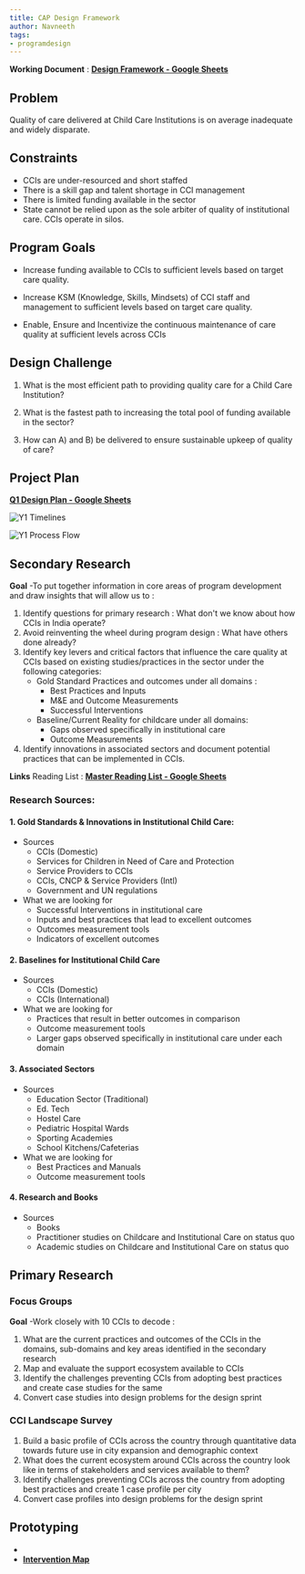 ```yaml
---
title: CAP Design Framework
author: Navneeth
tags: 
- programdesign
---
```

**Working Document** : **[Design Framework - Google Sheets](https://docs.google.com/document/d/18LmCHl_Ezc972JXLlXttSo_Ewm3-W5dfq9bTspdv_bQ/edit)**

## Problem
Quality of care delivered at Child Care Institutions is on average inadequate and widely disparate. 

## Constraints
- CCIs are under-resourced and short staffed
- There is a skill gap and talent shortage in CCI management
- There is limited funding available in the sector
- State cannot be relied upon as the sole arbiter of quality of institutional care. CCIs operate in silos. 

## Program Goals
- Increase funding available to CCIs to sufficient levels based on target care quality.
    
- Increase KSM (Knowledge, Skills, Mindsets) of CCI staff and management to sufficient levels based on target care quality. 
    
- Enable, Ensure and Incentivize the continuous maintenance of care quality at sufficient levels across CCIs
    
## Design Challenge

1.  What is the most efficient path to providing quality care for a Child Care Institution? 
    
2.  What is the fastest path to increasing the total pool of funding available in the sector?
    
3.  How can A) and B) be delivered to ensure sustainable upkeep of quality of care? 
    
## Project Plan

**[Q1 Design Plan - Google Sheets](https://docs.google.com/spreadsheets/d/1dlkMpXmnfNy0pXYaMPwJzYjUOuWECAu9iHx35NFrMvw/edit?usp=drive_web&ouid=104429298457953240905)**

![Y1 Timelines](https://i.imgur.com/OmbD7Lh.png)

![Y1 Process Flow](https://i.imgur.com/nvDqPgF.png)
	
  
## Secondary Research

**Goal** -To put together information in core areas of program development and draw insights that will allow us to : 

1.  Identify questions for primary research : What don't we know about how CCIs in India operate?
2. Avoid reinventing the wheel during program design : What have others done already?
3. Identify key levers and critical factors that influence the care quality at CCIs  based on existing studies/practices in the sector under the following categories: 
	- Gold Standard Practices and outcomes under all domains :
		-  Best Practices and Inputs
		-  M&E and Outcome Measurements
		-  Successful Interventions
	- Baseline/Current Reality for childcare under all domains:
		- Gaps observed specifically in institutional care
		- Outcome Measurements
4.	 Identify innovations in associated sectors and document potential practices that can be implemented in CCIs.		

**Links**
Reading List : **[Master Reading List - Google Sheets](https://docs.google.com/spreadsheets/d/1GRiS7QFPiak-1Ob3TdobKnaHqgUBb_8B-fErHP1BXUA/edit?usp=sharing)**
    
### **Research Sources:**

#### 1.  Gold Standards & Innovations in Institutional Child Care:
- Sources
	- CCIs (Domestic)
	- Services for Children in Need of Care and Protection 
	- Service Providers to CCIs
	- CCIs, CNCP & Service Providers (Intl)
	- Government and UN regulations
- What we are looking for
	- Successful Interventions in institutional care
	- Inputs and best practices that lead to excellent outcomes
	- Outcomes measurement tools
	- Indicators of excellent outcomes
	    
#### 2.  Baselines for Institutional Child Care
- Sources
	- CCIs (Domestic)
	- CCIs (International)
- What we are looking for
	- Practices that result in better outcomes in comparison
	- Outcome measurement tools
	- Larger gaps observed specifically in institutional care under each domain
	    
#### 3.  Associated Sectors
- Sources
	-  Education Sector (Traditional)
	-  Ed. Tech
	-  Hostel Care
	-  Pediatric Hospital Wards
	-  Sporting Academies
	-  School Kitchens/Cafeterias
- What we are looking for
	- Best Practices and Manuals
	- Outcome measurement tools

#### 4. Research and Books
- Sources 
	- Books  
	- Practitioner studies on Childcare and Institutional Care on status quo 
	- Academic studies on Childcare and Institutional Care on status quo

## Primary Research

### Focus Groups
**Goal** -Work closely with 10 CCIs  to decode : 
1. What are the current practices and outcomes of the CCIs in the domains, sub-domains and key areas identified in the secondary research
2. Map and evaluate the support ecosystem available to CCIs
3. Identify the challenges preventing CCIs from adopting best practices and create case studies for the same
4. Convert case studies into design problems for the design sprint

### CCI Landscape Survey
1. Build a basic profile of CCIs across the country through quantitative data towards future use in city expansion and demographic context
2. What does the current ecosystem around CCIs across the country look like in terms of stakeholders and services available to them? 
3. Identify challenges preventing CCIs across the country from adopting best practices and create 1 case profile per city 
4. Convert case profiles into design problems for the design sprint


## Prototyping

- 
- **[Intervention Map](Volume%201/Program%20Design/Intervention%20Map.md)**



